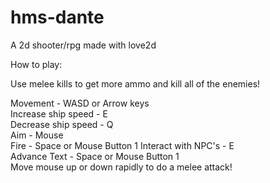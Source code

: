 # hms-dante
A 2d shooter/rpg made with love2d

How to play:

Use melee kills to get more ammo and kill all of the enemies!  

Movement - WASD or Arrow keys  
Increase ship speed - E  
Decrease ship speed - Q  
Aim - Mouse  
Fire - Space or Mouse Button 1
Interact with NPC's - E  
Advance Text - Space or Mouse Button 1  
Move mouse up or down rapidly to do a melee attack!   
